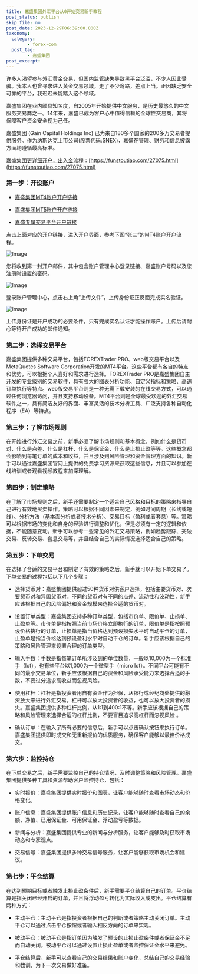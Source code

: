 ```yaml
---
title: 嘉盛集团外汇平台从0开始交易新手教程
post_status: publish
skip_file: no
post_date: 2023-12-29T06:39:00.000Z
taxonomy:
  category:
        - forex-com
  post_tag:
        - 嘉盛集团
post_excerpt: 
---
```

许多人渴望参与外汇黄金交易，但国内监管缺失导致黑平台泛滥，不少人因此受骗。我本人也曾寻求进入黄金交易领域，走了不少弯路，差点上当。正因缺乏安全可靠的平台，我迟迟未能踏入这个领域。

嘉盛集团在业内颇具知名度，自2005年开始提供中文服务，是历史最悠久的中文服务交易商之一。14年来，嘉盛已成为客户心中值得信赖的全球性交易商，其将保障客户资金安全视为己任。

嘉盛集团 (Gain Capital Holdings Inc) 已为来自180多个国家的200多万交易者提供服务。作为纳斯达克上市公司(股票代码:SNEX)，嘉盛在管理、财务和信息披露方面均遵循最高标准。

[嘉盛集团更详细开户，出入金流程](https://funstoutiao.com/27075.html)：[https://funstoutiao.com/27075.html](https://funstoutiao.com/27075.html)

### 第一步：开设账户

* [嘉盛集团MT4账户开户链接](https://s.ssgg.net/jsmt4)

* [嘉盛集团MT5账户开户链接](https://s.ssgg.net/jsmt5)

* [嘉盛专属交易平台开户链接](https://s.ssgg.net/js)

点击上面对应的开户链接，进入开户界面，参考下图“张三”的MT4账户开户流程。

![Image](https://prod-files-secure.s3.us-west-2.amazonaws.com/39ed1227-6d7d-4570-be36-9ccd4a2c4241/7a167aea-686b-400d-af59-4e18eb607a40/640.png?X-Amz-Algorithm=AWS4-HMAC-SHA256&X-Amz-Content-Sha256=UNSIGNED-PAYLOAD&X-Amz-Credential=ASIAZI2LB466RUY3DBS6%2F20250307%2Fus-west-2%2Fs3%2Faws4_request&X-Amz-Date=20250307T101310Z&X-Amz-Expires=3600&X-Amz-Security-Token=IQoJb3JpZ2luX2VjEPr%2F%2F%2F%2F%2F%2F%2F%2F%2F%2FwEaCXVzLXdlc3QtMiJHMEUCIQDNXGaPtj8jlZ6hs2I1CYJzbY30%2FDnnBw4KfVMx1MuNWAIgHsxn2n2%2BJ9hCUuN89HFrTIEQ%2FbFyg9omS%2F9bS9BUvIMq%2FwMIQxAAGgw2Mzc0MjMxODM4MDUiDJO78738jT6c%2FmU%2FwircA3mQSejahiIU7kO39fogYTBeorcnEo6E1AAMM%2BhmqNduOjKiZlwZpc1mRQe55bNiDfNVpwPyhmYw9qwYxJp6YibwJeNkrqcQlk0wkO%2FhRZfckMBifgChEw87q7GpYItJBYIrhWIKlQD%2BbOoV8AonlGwUdOyRvj%2BKJi%2Bc1xTt2BdKhLnwRxIdgZTEOUhnPqs1%2Fpvgpis429SIAvSGwSdIWwh5udbj4dbYqgNjoQP9e0fCtkI8BSm1oX3SuTB%2FQdFOyrHT6%2FOG6teED%2FggXhg2Yh0KUmns9KLvCk6Ggym6TyPc0hUJkj8ioghCBwN7S4wrDZRAJbr3h2YL3WH9rrFHSIbTL%2B%2FvbNdoHnGdux4rtG0JEq6DcnYmx8Xj8X6E%2BQctYM1rtEBkzn%2FTCORQRykpMzKgx4BvkfIblDihA7Ht1wpGAZKhCBjgbDBMK4aBbC28MHEIg2SXzufxe9g%2BO8mKvgp1hNEac0qr21lFlkGb4WG8qYHA%2FZkVbQHGQ6xgg%2FnCYXPrGJ76lOjO7Bs6ENIknscKmduKIhrCh%2FvMPFLbxrF8tGJjTZg1uS%2FS5T7%2Ftt6PD6xPrHJgECxyfyjmFVA%2BDlfSfFpYugXcFnH4pAVIqJon7Mj8GX1SPpBUZ%2FZFMMWGq74GOqUBwzwRIt6DwSBv00JO3nf5ediMtPdrLw41T61nWYf6iNY%2Bo8pn%2FuGBQzExrW0TVo5f2PAFTFaHlzMj2vzGShu308maySN7lqJAVtXpNVRefTvx5Jl9b0Bjey1Nhpk2xZYev%2BNuZ0u9vrQX640Nil5nDo785UWxJFx%2FopfnmxQlD6gdF%2BXngfuImF5zIVVJcIYnzQ%2FIzZU4YAcwHeVuDgR%2FlUoPIhaU&X-Amz-Signature=2ad6e516d8bce320b577373ced7aebb0c3be1fa3735b32fc55debe79b5e4c3f3&X-Amz-SignedHeaders=host&x-id=GetObject)

您将收到第一封开户邮件，其中包含账户管理中心登录链接、嘉盛账户号码以及您注册时设置的密码。

![Image](https://prod-files-secure.s3.us-west-2.amazonaws.com/39ed1227-6d7d-4570-be36-9ccd4a2c4241/eaa1c6b3-2877-4284-a0e1-530e222c27fb/image.png?X-Amz-Algorithm=AWS4-HMAC-SHA256&X-Amz-Content-Sha256=UNSIGNED-PAYLOAD&X-Amz-Credential=ASIAZI2LB466RUY3DBS6%2F20250307%2Fus-west-2%2Fs3%2Faws4_request&X-Amz-Date=20250307T101310Z&X-Amz-Expires=3600&X-Amz-Security-Token=IQoJb3JpZ2luX2VjEPr%2F%2F%2F%2F%2F%2F%2F%2F%2F%2FwEaCXVzLXdlc3QtMiJHMEUCIQDNXGaPtj8jlZ6hs2I1CYJzbY30%2FDnnBw4KfVMx1MuNWAIgHsxn2n2%2BJ9hCUuN89HFrTIEQ%2FbFyg9omS%2F9bS9BUvIMq%2FwMIQxAAGgw2Mzc0MjMxODM4MDUiDJO78738jT6c%2FmU%2FwircA3mQSejahiIU7kO39fogYTBeorcnEo6E1AAMM%2BhmqNduOjKiZlwZpc1mRQe55bNiDfNVpwPyhmYw9qwYxJp6YibwJeNkrqcQlk0wkO%2FhRZfckMBifgChEw87q7GpYItJBYIrhWIKlQD%2BbOoV8AonlGwUdOyRvj%2BKJi%2Bc1xTt2BdKhLnwRxIdgZTEOUhnPqs1%2Fpvgpis429SIAvSGwSdIWwh5udbj4dbYqgNjoQP9e0fCtkI8BSm1oX3SuTB%2FQdFOyrHT6%2FOG6teED%2FggXhg2Yh0KUmns9KLvCk6Ggym6TyPc0hUJkj8ioghCBwN7S4wrDZRAJbr3h2YL3WH9rrFHSIbTL%2B%2FvbNdoHnGdux4rtG0JEq6DcnYmx8Xj8X6E%2BQctYM1rtEBkzn%2FTCORQRykpMzKgx4BvkfIblDihA7Ht1wpGAZKhCBjgbDBMK4aBbC28MHEIg2SXzufxe9g%2BO8mKvgp1hNEac0qr21lFlkGb4WG8qYHA%2FZkVbQHGQ6xgg%2FnCYXPrGJ76lOjO7Bs6ENIknscKmduKIhrCh%2FvMPFLbxrF8tGJjTZg1uS%2FS5T7%2Ftt6PD6xPrHJgECxyfyjmFVA%2BDlfSfFpYugXcFnH4pAVIqJon7Mj8GX1SPpBUZ%2FZFMMWGq74GOqUBwzwRIt6DwSBv00JO3nf5ediMtPdrLw41T61nWYf6iNY%2Bo8pn%2FuGBQzExrW0TVo5f2PAFTFaHlzMj2vzGShu308maySN7lqJAVtXpNVRefTvx5Jl9b0Bjey1Nhpk2xZYev%2BNuZ0u9vrQX640Nil5nDo785UWxJFx%2FopfnmxQlD6gdF%2BXngfuImF5zIVVJcIYnzQ%2FIzZU4YAcwHeVuDgR%2FlUoPIhaU&X-Amz-Signature=99a986cc4b461385e50e581dd907fd8f6d9b329d1622b539f092a196d037c184&X-Amz-SignedHeaders=host&x-id=GetObject)

登录账户管理中心，点击右上角“上传文件”，上传身份证正反面完成实名验证。

![Image](https://prod-files-secure.s3.us-west-2.amazonaws.com/39ed1227-6d7d-4570-be36-9ccd4a2c4241/54090639-09fc-46b4-a135-e0289f707147/image.png?X-Amz-Algorithm=AWS4-HMAC-SHA256&X-Amz-Content-Sha256=UNSIGNED-PAYLOAD&X-Amz-Credential=ASIAZI2LB466RUY3DBS6%2F20250307%2Fus-west-2%2Fs3%2Faws4_request&X-Amz-Date=20250307T101310Z&X-Amz-Expires=3600&X-Amz-Security-Token=IQoJb3JpZ2luX2VjEPr%2F%2F%2F%2F%2F%2F%2F%2F%2F%2FwEaCXVzLXdlc3QtMiJHMEUCIQDNXGaPtj8jlZ6hs2I1CYJzbY30%2FDnnBw4KfVMx1MuNWAIgHsxn2n2%2BJ9hCUuN89HFrTIEQ%2FbFyg9omS%2F9bS9BUvIMq%2FwMIQxAAGgw2Mzc0MjMxODM4MDUiDJO78738jT6c%2FmU%2FwircA3mQSejahiIU7kO39fogYTBeorcnEo6E1AAMM%2BhmqNduOjKiZlwZpc1mRQe55bNiDfNVpwPyhmYw9qwYxJp6YibwJeNkrqcQlk0wkO%2FhRZfckMBifgChEw87q7GpYItJBYIrhWIKlQD%2BbOoV8AonlGwUdOyRvj%2BKJi%2Bc1xTt2BdKhLnwRxIdgZTEOUhnPqs1%2Fpvgpis429SIAvSGwSdIWwh5udbj4dbYqgNjoQP9e0fCtkI8BSm1oX3SuTB%2FQdFOyrHT6%2FOG6teED%2FggXhg2Yh0KUmns9KLvCk6Ggym6TyPc0hUJkj8ioghCBwN7S4wrDZRAJbr3h2YL3WH9rrFHSIbTL%2B%2FvbNdoHnGdux4rtG0JEq6DcnYmx8Xj8X6E%2BQctYM1rtEBkzn%2FTCORQRykpMzKgx4BvkfIblDihA7Ht1wpGAZKhCBjgbDBMK4aBbC28MHEIg2SXzufxe9g%2BO8mKvgp1hNEac0qr21lFlkGb4WG8qYHA%2FZkVbQHGQ6xgg%2FnCYXPrGJ76lOjO7Bs6ENIknscKmduKIhrCh%2FvMPFLbxrF8tGJjTZg1uS%2FS5T7%2Ftt6PD6xPrHJgECxyfyjmFVA%2BDlfSfFpYugXcFnH4pAVIqJon7Mj8GX1SPpBUZ%2FZFMMWGq74GOqUBwzwRIt6DwSBv00JO3nf5ediMtPdrLw41T61nWYf6iNY%2Bo8pn%2FuGBQzExrW0TVo5f2PAFTFaHlzMj2vzGShu308maySN7lqJAVtXpNVRefTvx5Jl9b0Bjey1Nhpk2xZYev%2BNuZ0u9vrQX640Nil5nDo785UWxJFx%2FopfnmxQlD6gdF%2BXngfuImF5zIVVJcIYnzQ%2FIzZU4YAcwHeVuDgR%2FlUoPIhaU&X-Amz-Signature=1b7fd50e6e57dea51b85db57409a51b66e8865343ddc9a15728e2a84f248b62d&X-Amz-SignedHeaders=host&x-id=GetObject)

上传身份证是开户成功的必要条件，只有完成实名认证才能操作账户。上传后请耐心等待开户成功的邮件通知。

### 第二步：选择交易平台

嘉盛集团提供多种交易平台，包括FOREXTrader PRO、web版交易平台以及MetaQuotes Software Corporation开发的MT4平台。这些平台都有各自的特点和优势，可以根据个人喜好和需求进行选择。FOREXTrader PRO是嘉盛集团自主开发的专业级别的交易软件，具有强大的图表分析功能、自定义指标和策略、高速订单执行等特点。web版交易平台则是一种无需下载安装的在线交易方式，可以通过任何浏览器访问，并且支持移动设备。MT4平台则是全球最受欢迎的外汇交易软件之一，具有简洁友好的界面、丰富灵活的技术分析工具、广泛支持各种自动化程序（EA）等特点。

### 第三步：了解市场规则

在开始进行外汇交易之前，新手必须了解市场规则和基本概念，例如什么是货币对、什么是点差、什么是杠杆、什么是保证金、什么是止损止盈等等。这些概念都会影响到每笔订单的成本和收益，并且涉及到风险管理和资金管理方面的知识。新手可以通过嘉盛集团官网上提供的免费学习资源来获取这些信息，并且可以参加在线培训或者观看视频教程来加深理解。

### 第四步：制定策略

在了解了市场规则之后，新手还需要制定一个适合自己风格和目标的策略来指导自己进行有效地买卖操作。策略可以根据不同因素来制定，例如时间周期（长线或短线）、分析方法（基本面分析或者技术分析）、交易目标（盈利或者套息）等。策略可以根据市场的变化和自身的经验进行调整和优化，但是必须有一定的逻辑和依据，不能随意变动。新手可以参考一些常见的外汇交易策略，例如趋势跟踪、突破交易、反转交易、套息交易等，并且结合自己的实际情况选择适合自己的策略。

### 第五步：下单交易

在选择了合适的交易平台和制定了有效的策略之后，新手就可以开始下单交易了。下单交易的过程包括以下几个步骤：

* 选择货币对：嘉盛集团提供超过50种货币对供客户选择，包括主要货币对、次要货币对和异国货币对。不同的货币对有不同的点差、流动性和波动性，新手应该根据自己的风险偏好和资金规模来选择合适的货币对。

* 设置订单类型：嘉盛集团支持多种订单类型，包括市价单、限价单、止损单、止盈单等。市价单是指按照当前市场价格立即执行的订单，限价单是指按照预设价格执行的订单，止损单是指当价格达到预设损失水平时自动平仓的订单，止盈单是指当价格达到预设盈利水平时自动平仓的订单。新手应该根据自己的策略和风险管理来设置合理的订单类型。

* 输入手数：手数是指每笔订单所涉及到的单位数量，一般以10,000为一个标准手（lot），也有些平台以1,000为一个微型手（micro lot）。不同平台可能有不同的最小交易单位，新手应该根据自己的资金和风险承受能力来选择合适的手数，不要过分追求高收益而忽视风险。

* 使用杠杆：杠杆是指投资者用自有资金作为担保，从银行或经纪商处提供的融资放大来进行外汇交易。杠杆可以放大投资者的收益，也可以放大投资者的损失。嘉盛集团提供多种杠杆比例，从1:1到400:1不等。新手应该根据自己的策略和风险管理来选择合适的杠杆比例，不要盲目追求高杠杆而忽视风险 。

* 确认订单：在输入了所有必要的信息后，新手可以点击确认按钮来执行订单。嘉盛集团提供即时成交和无重新报价的优质服务，确保客户能够以最佳价格成交。

### 第六步：监控持仓

在下单交易之后，新手需要监控自己的持仓情况，及时调整策略和风险管理。嘉盛集团提供多种工具和资源帮助客户监控持仓，包括：

* 实时报价：嘉盛集团提供实时报价和图表，让客户能够随时查看市场动态和价格变化。

* 账户信息：嘉盛集团提供账户信息和历史记录，让客户能够随时查看自己的余额、净值、已用保证金、可用保证金、浮动盈亏等数据。

* 新闻与分析：嘉盛集团提供专业的新闻与分析服务，让客户能够及时获取市场动态和专家观点。

* 交易信号：嘉盛集团提供多种交易信号服务，让客户能够获取市场机会和建议。

### 第七步：平仓结算

在达到预期目标或者触发止损止盈条件后，新手需要平仓结算自己的订单。平仓结算是指关闭已经开启的订单，并且将浮动盈亏转化为实际收入或支出。平仓结算有两种方式：

* 主动平仓：主动平仓是指投资者根据自己的判断或者策略主动关闭订单。主动平仓可以通过点击平仓按钮或者输入相反方向的订单来实现。

* 被动平仓：被动平仓是指订单因为触发了预设的止损止盈条件或者保证金不足而自动关闭。被动平仓可以通过设置止损止盈单或者监控保证金水平来避免。

* 平仓结算后，新手可以查看自己的交易结果和账户变化，总结自己的交易经验和教训，为下一次交易做好准备。